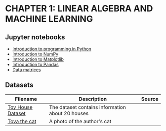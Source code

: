 # CHAPTER 1: LINEAR ALGEBRA AND MACHINE LEARNING


## Jupyter notebooks
- [Introduction to programming in Python](https://nbviewer.org/github/um-perez-alvaro/Matrix-Algebra-for-Data-Analysis/blob/main/chapters/Chapter_1/1.%20Basics%20of%20%20Python%20.ipynb)
- [Introduction to NumPy](https://nbviewer.org/github/um-perez-alvaro/Matrix-Algebra-for-Data-Analysis/blob/main/chapters/Chapter_1/2.%20NUMPY.ipynb)
- [Introduction to Matplotlib](https://nbviewer.org/github/um-perez-alvaro/Matrix-Algebra-for-Data-Analysis/blob/main/chapters/Chapter_1/Matplotlib.ipynb)
- [Introduction to Pandas]()
- [Data matrices](https://nbviewer.org/github/um-perez-alvaro/Matrix-Algebra-for-Data-Analysis/blob/main/chapters/Chapter_1/Data%20matrices.ipynb)

## Datasets

Filename | Description |  Source
--- | --- |  --- 
[Toy House Dataset](https://raw.githubusercontent.com/um-perez-alvaro/Matrix-Algebra-for-Data-Analysis/main/datasets/data/chapter%201/Toy_House_Dataset.csv) | The dataset contains information about 20 houses |
[Tova the cat](https://raw.githubusercontent.com/um-perez-alvaro/Matrix-Algebra-for-Data-Analysis/main/datasets/data/chapter%201/Tova_the_cat.csv) | A photo of the author's cat | 
